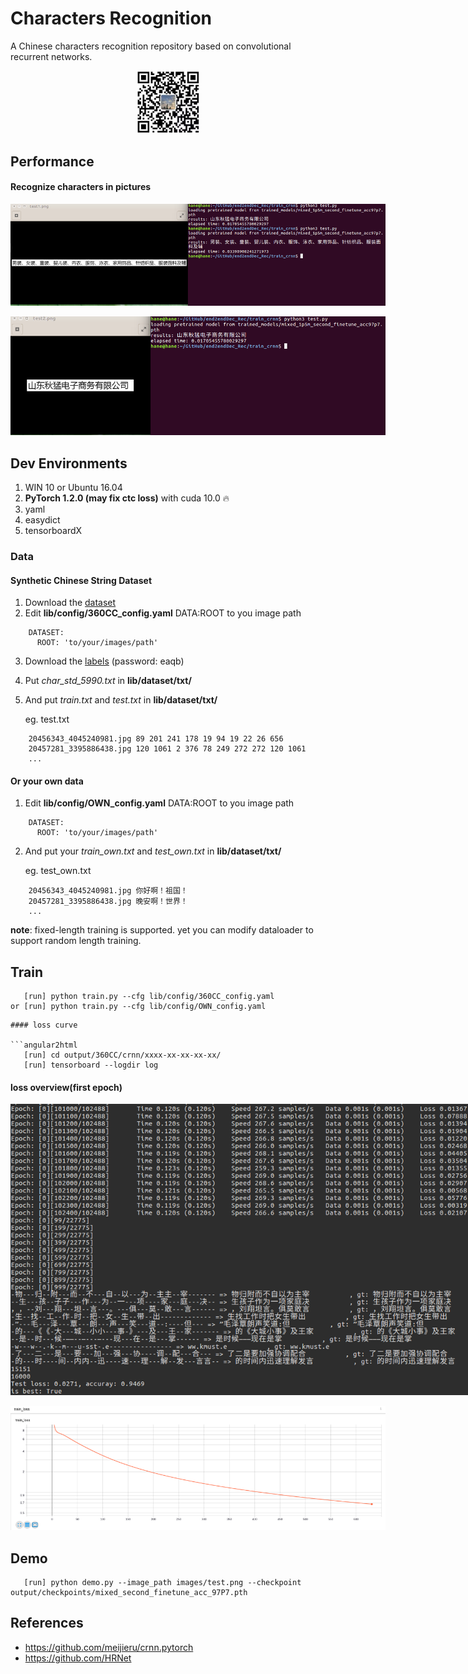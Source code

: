 # Characters Recognition

A Chinese characters recognition repository based on convolutional recurrent networks. 

<p align='center'>
<img src='images/wechat.png' title='example' style='max-width:100px'></img>
</p>

## Performance

#### Recognize characters in pictures

<p align='center'>
<img src='images/demo.png' title='example' style='max-width:600px'></img>
</p>
<p align='center'>
<img src='images/demo_2.jpg' title='example2' style='max-width:600px'></img>
</p>

## Dev Environments
1. WIN 10 or Ubuntu 16.04
2. **PyTorch 1.2.0 (may fix ctc loss)** with cuda 10.0 🔥
3. yaml
4. easydict
5. tensorboardX

### Data
#### Synthetic Chinese String Dataset
1. Download the [dataset](https://pan.baidu.com/s/1ufYbnZAZ1q0AlK7yZ08cvQ)
2. Edit **lib/config/360CC_config.yaml** DATA:ROOT to you image path

```angular2html
    DATASET:
      ROOT: 'to/your/images/path'
```

3. Download the [labels](https://pan.baidu.com/s/1oOKFDt7t0Wg6ew2uZUN9xg) (password: eaqb)
4. Put *char_std_5990.txt* in **lib/dataset/txt/**
5. And put *train.txt* and *test.txt* in **lib/dataset/txt/**

    eg. test.txt
```
    20456343_4045240981.jpg 89 201 241 178 19 94 19 22 26 656
    20457281_3395886438.jpg 120 1061 2 376 78 249 272 272 120 1061
    ...
```
#### Or your own data
1. Edit **lib/config/OWN_config.yaml** DATA:ROOT to you image path
```angular2html
    DATASET:
      ROOT: 'to/your/images/path'
```
2. And put your *train_own.txt* and *test_own.txt* in **lib/dataset/txt/**

    eg. test_own.txt
```
    20456343_4045240981.jpg 你好啊！祖国！
    20457281_3395886438.jpg 晚安啊！世界！
    ...
```
**note**: fixed-length training is supported. yet you can modify dataloader to support random length training.   

## Train
```angular2html
   [run] python train.py --cfg lib/config/360CC_config.yaml
or [run] python train.py --cfg lib/config/OWN_config.yaml
```
```
#### loss curve

```angular2html
   [run] cd output/360CC/crnn/xxxx-xx-xx-xx-xx/
   [run] tensorboard --logdir log
```

#### loss overview(first epoch)
<center/>
<img src='images/train_loss.png' title='loss1' style='max-width:800px'></img>
</center>
<p>
<img src='images/tb_loss.png' title='loss1' style='max-width:600px'></img>
</p>

## Demo
```angular2html
   [run] python demo.py --image_path images/test.png --checkpoint output/checkpoints/mixed_second_finetune_acc_97P7.pth
```
## References
- https://github.com/meijieru/crnn.pytorch
- https://github.com/HRNet




